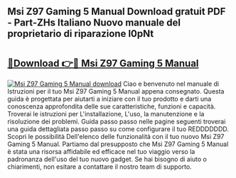 ## Msi Z97 Gaming 5 Manual Download gratuit PDF - Part-ZHs Italiano Nuovo manuale del proprietario di riparazione l0pNt

# <h2><a href="http://dffgzn.blite.top/?on=Msi+Z97+Gaming+5+Manual">🔗Download 👉🔴 Msi Z97 Gaming 5 Manual</a></h2>

[![Msi Z97 Gaming 5 Manual download](https://i.imgur.com/lujVjoI.png)](http://dffgzn.blite.top/?on=Msi+Z97+Gaming+5+Manual)
Ciao e benvenuto nel manuale di Istruzioni per il tuo Msi Z97 Gaming 5 Manual appena consegnato. Questa guida è progettata per aiutarti a iniziare con il tuo prodotto e darti una conoscenza approfondita delle sue caratteristiche, funzioni e capacità. Troverai le istruzioni per L'installazione, L'uso, la manutenzione e la risoluzione dei problemi. Guida passo passo nelle pagine seguenti troverai una guida dettagliata passo passo su come configurare il tuo REDDDDDDD. Scopri le possibilità Dell'elenco delle funzionalità con il tuo nuovo Msi Z97 Gaming 5 Manual. Partiamo dal presupposto che Msi Z97 Gaming 5 Manual è stata una risorsa affidabile ed efficace nel tuo viaggio verso la padronanza dell'uso del tuo nuovo gadget. Se hai bisogno di aiuto o chiarimenti, non esitare a contattare il nostro team di supporto.
